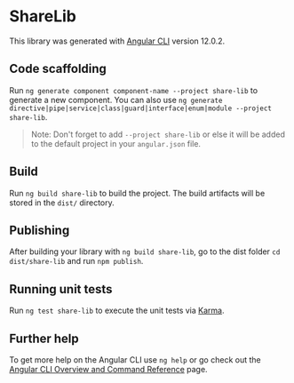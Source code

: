 # ShareLib

This library was generated with [Angular CLI](https://github.com/angular/angular-cli) version 12.0.2.

## Code scaffolding

Run `ng generate component component-name --project share-lib` to generate a new component. You can also use `ng generate directive|pipe|service|class|guard|interface|enum|module --project share-lib`.
> Note: Don't forget to add `--project share-lib` or else it will be added to the default project in your `angular.json` file. 

## Build

Run `ng build share-lib` to build the project. The build artifacts will be stored in the `dist/` directory.

## Publishing

After building your library with `ng build share-lib`, go to the dist folder `cd dist/share-lib` and run `npm publish`.

## Running unit tests

Run `ng test share-lib` to execute the unit tests via [Karma](https://karma-runner.github.io).

## Further help

To get more help on the Angular CLI use `ng help` or go check out the [Angular CLI Overview and Command Reference](https://angular.io/cli) page.
